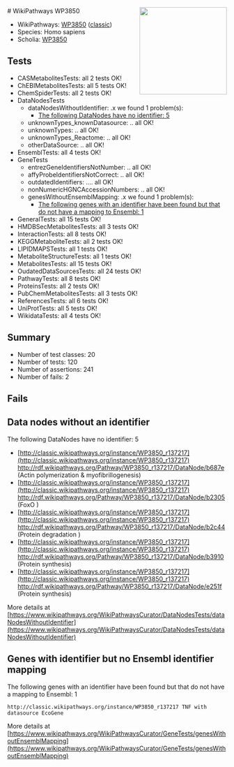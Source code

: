 <img style="float: right; width: 200px" src="https://upload.wikimedia.org/wikipedia/commons/thumb/8/83/Wplogo_with_text_500.png/640px-Wplogo_with_text_500.png" />
# WikiPathways WP3850

* WikiPathways: [WP3850](https://wikipathways.org/pathways/WP3850) ([classic](https://classic.wikipathways.org/instance/WP3850))
* Species: Homo sapiens
* Scholia: [WP3850](https://scholia.toolforge.org/wikipathways/WP3850)
## Tests
* CASMetabolitesTests: all 2 tests OK!
* ChEBIMetabolitesTests: all 5 tests OK!
* ChemSpiderTests: all 2 tests OK!
* DataNodesTests
    * dataNodesWithoutIdentifier: .x we found 1 problem(s):
        * [The following DataNodes have no identifier: 5](#d2d32fa4)
    * unknownTypes_knownDatasource: .. all OK!
    * unknownTypes: .. all OK!
    * unknownTypes_Reactome: .. all OK!
    * otherDataSource: .. all OK!
* EnsemblTests: all 4 tests OK!
* GeneTests
    * entrezGeneIdentifiersNotNumber: .. all OK!
    * affyProbeIdentifiersNotCorrect: .. all OK!
    * outdatedIdentifiers: .... all OK!
    * nonNumericHGNCAccessionNumbers: .. all OK!
    * genesWithoutEnsemblMapping: .x we found 1 problem(s):
        * [The following genes with an identifier have been found but that do not have a mapping to Ensembl: 1](#40286d83)
* GeneralTests: all 15 tests OK!
* HMDBSecMetabolitesTests: all 3 tests OK!
* InteractionTests: all 8 tests OK!
* KEGGMetaboliteTests: all 2 tests OK!
* LIPIDMAPSTests: all 1 tests OK!
* MetaboliteStructureTests: all 1 tests OK!
* MetabolitesTests: all 15 tests OK!
* OudatedDataSourcesTests: all 24 tests OK!
* PathwayTests: all 8 tests OK!
* ProteinsTests: all 2 tests OK!
* PubChemMetabolitesTests: all 3 tests OK!
* ReferencesTests: all 6 tests OK!
* UniProtTests: all 5 tests OK!
* WikidataTests: all 4 tests OK!


## Summary

* Number of test classes: 20
* Number of tests: 120
* Number of assertions: 241
* Number of fails: 2

## Fails

<a name="d2d32fa4" />

## Data nodes without an identifier

The following DataNodes have no identifier: 5

* [http://classic.wikipathways.org/instance/WP3850_r137217](http://classic.wikipathways.org/instance/WP3850_r137217) http://rdf.wikipathways.org/Pathway/WP3850_r137217/DataNode/b687e (Actin polymerization
& myofibrillogenesis)
* [http://classic.wikipathways.org/instance/WP3850_r137217](http://classic.wikipathways.org/instance/WP3850_r137217) http://rdf.wikipathways.org/Pathway/WP3850_r137217/DataNode/b2305 (FoxO )
* [http://classic.wikipathways.org/instance/WP3850_r137217](http://classic.wikipathways.org/instance/WP3850_r137217) http://rdf.wikipathways.org/Pathway/WP3850_r137217/DataNode/b2c44 (Protein degradation
)
* [http://classic.wikipathways.org/instance/WP3850_r137217](http://classic.wikipathways.org/instance/WP3850_r137217) http://rdf.wikipathways.org/Pathway/WP3850_r137217/DataNode/b3910 (Protein synthesis)
* [http://classic.wikipathways.org/instance/WP3850_r137217](http://classic.wikipathways.org/instance/WP3850_r137217) http://rdf.wikipathways.org/Pathway/WP3850_r137217/DataNode/e251f (Protein synthesis)


More details at [https://www.wikipathways.org/WikiPathwaysCurator/DataNodesTests/dataNodesWithoutIdentifier](https://www.wikipathways.org/WikiPathwaysCurator/DataNodesTests/dataNodesWithoutIdentifier)

<a name="40286d83" />

## Genes with identifier but no Ensembl identifier mapping

The following genes with an identifier have been found but that do not have a mapping to Ensembl: 1
```
http://classic.wikipathways.org/instance/WP3850_r137217 TNF with datasource EcoGene
```

More details at [https://www.wikipathways.org/WikiPathwaysCurator/GeneTests/genesWithoutEnsemblMapping](https://www.wikipathways.org/WikiPathwaysCurator/GeneTests/genesWithoutEnsemblMapping)

